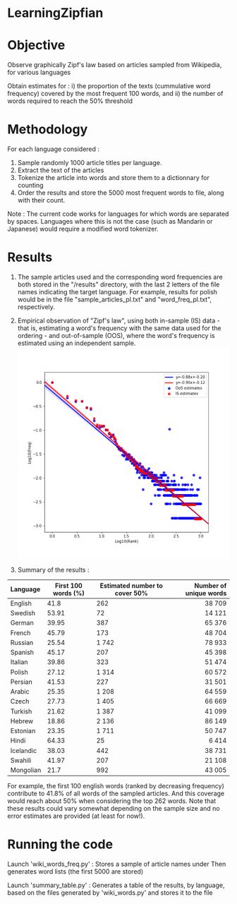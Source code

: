 # LearningZipfian

# Objective
Observe graphically Zipf's law based on articles sampled from Wikipedia, for various languages
 
Obtain estimates for : 
 i) the proportion of the texts (cummulative word frequency) covered by the most frequent 100 words, and 
 ii) the number of words required to reach the 50% threshold

# Methodology

For each language considered : 
1) Sample randomly 1000 article titles per language.
2) Extract the text of the articles 
3) Tokenize the article into words and store them to a dictionnary for counting
4) Order the results and store the 5000 most frequent words to file, along with their count.

Note : The current code works for languages for which words are separated by spaces. Languages where this is not the case (such as Mandarin or Japanese) would require a modified word tokenizer.

# Results

1) The sample articles used and the corresponding word frequencies are both stored in the "/results" directory, with the last 2 letters of the file names indicating the target language.
For example, results for polish would be in the file "sample_articles_pl.txt" and "word_freq_pl.txt", respectively.

2) Empirical observation of "Zipf's law", using both in-sample (IS) data - that is, estimating a word's frequency with the same data used for the ordering - and out-of-sample (OOS), where the word's frequency is estimated using an independent sample.
![alt text](https://github.com/ComputationalExplorer/LearningZipfian/blob/master/zipf_law_en.png "Zipf's law example (English)")

3) Summary of the results :

|Language	| First 100 words (%)	| Estimated number to cover 50%| Number of unique words| 
| :---| ---	| --- | ---: | 
|English|41.8|262|38 709|
|Swedish|53.91|72|14 121|
|German|39.95|387|65 376|
|French|45.79|173|48 704|
|Russian|25.54|1 742|78 933|
|Spanish|45.17|207|45 398|
|Italian|39.86|323|51 474|
|Polish|27.12|1 314|60 572|
|Persian|41.53|227|31 501|
|Arabic|25.35|1 208|64 559|
|Czech|27.73|1 405|66 669|
|Turkish|21.62|1 387|41 099|
|Hebrew|18.86|2 136|86 149|
|Estonian|23.35|1 711|50 747|
|Hindi|64.33|25|6 414|
|Icelandic|38.03|442|38 731|
|Swahili|41.97|207|21 108|
|Mongolian|21.7|992|43 005|

For example, the first 100 english words (ranked by decreasing frequency) contribute to 41.8% of all words of the sampled articles. And this coverage would reach about 50% when considering the top 262 words.
Note that these results could vary somewhat depending on the sample size and no error estimates are provided (at least for now!).

# Running the code

Launch 'wiki_words_freq.py' : Stores a sample of article names under Then generates word lists (the first 5000 are stored)

Launch 'summary_table.py' : Generates a table of the results, by language, based on the files generated by 'wiki_words.py' and stores it to the file 
